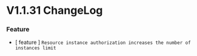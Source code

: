 # V1.1.31 ChangeLog 

### Feature
* [ feature ] `Resource instance authorization increases the number of instances limit`
